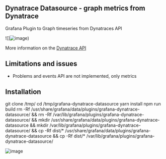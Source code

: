 ## Dynatrace Datasource - graph metrics from Dynatrace

Grafana Plugin to Graph timeseries from Dynatraces API

![]![image](https://user-images.githubusercontent.com/34588898/235481721-67574a36-e63c-4a4d-9686-0e62002261c3.png))

More information on the [Dynatrace API](https://www.dynatrace.com/support/help/dynatrace-api/timeseries/how-do-i-fetch-the-metrics-of-monitored-entities/)


## Limitations and issues

- Problems and events API are not implemented, only metrics


## Installation

git clone /tmp/
cd /tmp/grafana-dynatrace-datasource
yarn install
npm run build
rm -Rf /usr/share/grafana/data/plugins/grafana-dynatrace-datasource/ && rm -Rf /var/lib/grafana/plugins/grafana-dynatrace-datasource/ && mkdir /usr/share/grafana/data/plugins/grafana-dynatrace-datasource && mkdir /var/lib/grafana/plugins/grafana-dynatrace-datasource/ && cp -Rf dist/* /usr/share/grafana/data/plugins/grafana-dynatrace-datasource && cp -Rf dist/*  /var/lib/grafana/plugins/grafana-dynatrace-datasource/


![image](https://user-images.githubusercontent.com/34588898/235481847-dc647fc5-5384-443c-b053-80b0bbf1e300.png)



